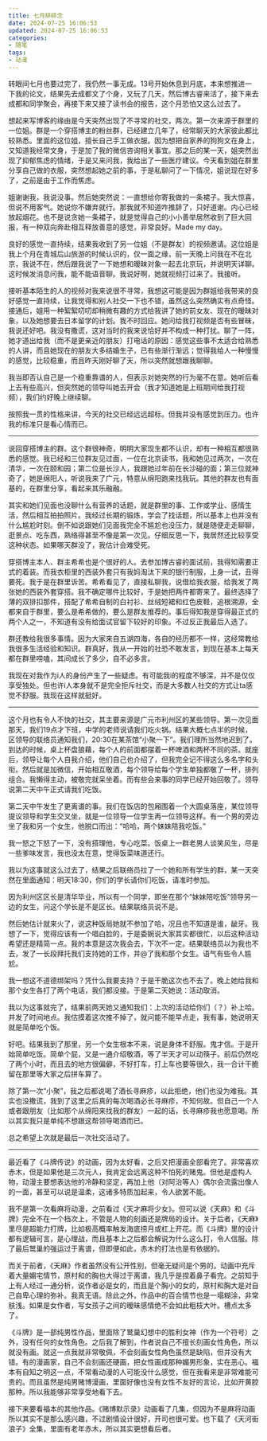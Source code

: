 ```yaml
---
title: 七月碎碎念
date: 2024-07-25 16:06:53
updated: 2024-07-25 16:06:53
categories:
- 随笔
tags:
- 动漫
---
```


转眼间七月也要过完了，我仍然一事无成。13号开始休息到月底，本来想推进一下我的论文，结果先去成都文了个身，又玩了几天，然后博古睿来活了，接下来去成都和同学聚会，再接下来又接了读书会的报告，这个月恐怕又这么过去了。

想起来写博客的缘由是今天突然出现了不寻常的社交，两次。第一次来源于群里的一位姐。群是一个穿搭博主的粉丝群，已经建立几年了，经常聊天的大家彼此都比较熟悉。里面的这位姐，擅长自己手工做衣服。因为想把自家养的狗狗文在身上，又知道我经常文身，于是加了我的微信咨询相关事宜。那之后的某一天，姐突然出现了抑郁焦虑的情绪，于是又来问我，我给出了一些医疗建议。今天看到姐在群里分享自己做的衣服，突然想起她之前的事，于是私聊问了一下情况，姐说现在好多了，之前是由于工作而焦虑。

姐谢谢我，我说没事。然后她突然说：一直想给你寄我做的一条裙子。我大惊喜，但说不用客气。她说你不嫌弃就行。那我就不知道咋推辞了，只好道谢。内心已经放起烟花。也不是说贪她一条裙子，就是觉得自己的小小善举居然收到了巨大回报，有一种双向奔赴相互释放善意的感觉，非常良好。Made my day。

良好的感觉一直持续，结果我收到了另一位姐（不是群友）的视频邀请。这位姐是我上个月在青城后山旅游的时候认识的，仅一面之缘，前一天晚上问我在不在北京，我说不在，然后跟我说了一下她想和暧昧对象一起去北京玩，并说明天详聊。这时候发消息问我，能不能语音聊。我说好啊，她就视频打过来了。我接听。

接听基本陌生的人的视频对我来说很不寻常，我想这可能是因为群姐给我带来的良好感觉一直持续，让我觉得和别人社交一下也不错，虽然这么突然确实有点奇怪。接通后，姐用一种絮絮叨叨却稍微有趣的方式给我讲了她的前女友、现在的暧昧对象，以及她想要去日本留学的计划。我不时回应。她问给我打视频是否有些冒昧，我说还好吧。我没有撒谎，这对当时的我来说恰好并不构成一种打扰。聊了一阵，她才道出给我（而不是更亲近的朋友）打电话的原因：感觉这些事不太适合给熟悉的人讲，而且她现在的朋友大多结婚生子，已有些渐行渐远；觉得我给人一种慢慢的感觉，比较稳重，而且昨天刚好聊了天，所以突然就想跟我聊聊。

我当即否认自己是一个稳重靠谱的人，但表示对她突然的行为毫不在意。她听后看上去有些高兴，但突然她的领导叫她去开会（我才知道她是上班期间给我打视频），我们约好晚上继续聊。

按照我一贯的性格来讲，今天的社交已经远远超标。但我并没有感觉到压力。也许我的标准只是看心情而已。

---

说回穿搭博主的群。这个群很神奇，明明大家现生都不认识，却有一种相互都很熟悉的感觉。我已经和三位群友见过面，一位在北京读书，我和她见过两次，一次在清华，一次在颐和园；第二位是长沙人，我跟她过年前在长沙碰的面；第三位就神奇了，她是绵阳人，听说我来了广元，特意从绵阳跑来找我玩。其他的群友也有面基的，在群里分享，看起来其乐融融。

其实和她们见面也没聊什么有营养的话题，就是群里的事、工作或学业、感情生活，然后相互拍拍照片。我经过长期的锻炼，学会了找话题，所以基本上也并没有什么尴尬时刻。倒不如说跟她们见面我完全不尴尬也没压力，就是随便走走聊聊，逛景点、吃东西，熟络得甚至不像是第一次见。仔细反思一下，我居然还比较享受这种状态。如果哪天群没了，我估计会难受死。

穿搭博主本人、群主希希也是个很好的人。去参加博古睿的面试前，我得知需要正式的着装。而我衣柜里的西装外套只有我妈淘汰下来的银行制服，上身一试，丑得要死。我于是在群里诉苦。希希看见了，直接私聊我，说借给我衣服，给我发了两张她的西装外套穿搭。我不确定哪件比较好，于是她把两件都寄来了。最终选择了薄的双排扣那件，搭配了希希自制的白衬衫、丝绒短裙和红色皮鞋，追根溯源，全都来自于群里，要么是希希做的，要么是群友推荐的。事后得知我是穿得最正式的两个人之一，不知道有没有给面试官留下较好的印象。不过反正我最后入选了。

群还教给我很多事情。因为大家来自五湖四海，各自的经历都不一样，这经常教给我很多生活经验和知识。群真好，我从一开始的社恐不敢发言，到现在基本上每天都在群里唠嗑，其间成长了多少，自不必多言。

我现在对我作为i人的身份产生了一些疑虑。有可能我i的程度不够深，并不是仅仅享受独处。但也许i人本身就不是完全拒斥社交，而是大多数人社交的方式让ta感觉不舒服。我现在这样就挺好。

---

这个月也有令人不快的社交，其主要来源是广元市利州区的某些领导。第一次见面那天，我们19点才下班，中学的老师说请我们吃火锅。结果大概七点半的时候，区领导的联络员通知我们，20:30在某茶馆“小聚一下”。我们理所当然地迟到了。到达的时候，桌上杯盘狼藉，每个人的前面都摆着一杯啤酒和两杯不同的茶。就座后，领导让每个人自我介绍，他们自己也介绍了，但我完全记不得这么多名字和头衔。然后就是加微信，开始相互敬酒，每个领导给每个学生单独都敬了一杯，排列组合。我懒得主动，被敬完就呆坐着。而有些会来事的同学已经开始回敬了。领导说第二天中午正式请我们吃饭。

第二天中午发生了更离谱的事。我们在饭店的包厢围着一个大圆桌落座，某位领导提议领导和学生交叉坐，就是一位领导一位学生再一位领导这样。有一个男的旁边坐了我和另一个女生，他脱口而出：“哈哈，两个妹妹陪我吃饭。”

我一怒之下怒了一下，没有搭理他，专心吃菜。饭桌上一群老男人谈笑风生，尽是一些爹味发言，我也没太在意，觉得饭菜味道还行。

我以为这事就这么过去了，结果之后联络员拉了一个她和所有学生的群，某一天突然在里面通知：明天18:30，你们的学长请你们吃饭，请准时参加。

因为利州区区长是清华毕业，所以有一个同学，即坐在那个“妹妹陪吃饭”领导另一边的女生，问这个学长是不是区长。结果联络员说不是。

然后她估计就来火了，说这种饭局她就不参加了哈，况且也不知道是谁，龇牙。我想了一下，觉得应该有一个唱白脸的，于是委婉说大家其实都很忙，以后这种活动希望还是精简一点。我的本意是这次我会去，下次不一定。结果联络员以为我也不去，发了一长段拜托我们支持她的工作，并@了我和那个女生。语气有些令人尴尬。

我一想这不道德绑架吗？凭什么我要支持？于是干脆这次也不去了。晚上她给我和那个女生各打了两个电话，我们都没接。于是第二天她说：活动取消。

我以为这事就完了，结果前两天她又通知我们：上次的活动给你们（？）补上哈。并发了时间地点。我估摸着这次推不掉了，就问能不能早点走，我有事，她说明天就是简单吃个饭。

好吧。结果我到了那里，另一个女生根本不来，说是身体不舒服。鬼才信。于是开始简单吃饭。简单个屁，又是一通介绍敬酒，等了半天才可以动筷子。前后仍然吃了两个小时，而且去的地方很偏僻，不好打车，打上车也要等很久，我一合计干脆留在那里等大家之后拼车算了。

除了第一次“小聚”，我之后都说喝了酒长寻麻疹，以此拒绝，他们也没为难我。其实也没撒谎，我到了这里之后真的每次喝酒必长寻麻疹，不知何故。但自己一个人或者跟朋友（比如那个从绵阳来找我的群友）一起的话，长寻麻疹我也愿意喝。所以其实我只是单纯不想跟这帮领导喝酒而已。

总之希望上次就是最后一次社交活动了。

---

最近看了《斗牌传说》的动画，因为太好看，之后又把漫画全部看完了。非常喜欢赤木，但是如果他是三次元人，我肯定会远离这种不怕死的赌鬼。但他是虚构人物，动漫主要想表达他的冷静和坚定，再加上他（对阿治等人）偶尔会流露出像人的一面，甚至可以说是温柔，这诸多特质加起来，令人欲罢不能。

我不是第一次看麻将动漫，之前看过《天才麻将少女》。但可以说《天麻》和《斗牌》完全不在一个档次上，不管是人物的刻画还是牌局的设计。关于后者，《天麻》里尽是超能力打牌，比如极高概率触发海底捞月或杠上开花。而《斗牌》里的设计都有逻辑可言，是心理战，而且基本上之后都会解说为什么这么打，令人信服。除了最后鹫巢的强运过于离谱，但即便如此，赤木的打法也是有依据的。

而关于前者，《天麻》作者虽然没有公开性别，但毫无疑问是个男的。动画中充斥着大量媚宅情节，原村和的胸也大得过于离谱，我几乎是捏着鼻子看完。之前知乎上有人经过一通分析，说作者必是女的，而且是个胸小的女的，原村和胸大是对自己自卑心理的弥补。我真无语。除此之外，作品中的百合情节也是一塌糊涂，非常肤浅。如果是女作者，写女孩子之间的暧昧感情绝不会如此粗枝大叶。槽点太多了。

《斗牌》是一部纯男性作品，里面除了鹫巢幻想中的胜利女神（作为一个符号）之外，没有任何的女性角色。之后我了解到，作者说自己不擅长刻画女性角色，所以就没有画。就这一点我就非常敬佩，不会刻画女性角色虽然是缺陷，但并没有大错。有的漫画家，自己不会刻画还硬画，把女性画成那种媚男形象，实在恶心。福本有自知之明这一点，不常看动漫的人可能没什么感觉，但在我看来是非常难能可贵的。而且虽然是纯男赌博漫画，里面好像也没有女性不友好的言论，比如开黄腔那种。所以我能够非常享受地看下去。

接下来要看福本的其他作品。《赌博默示录》动画看了几集，但因为不是麻将动画所以其实不是那么感兴趣，不过剧情设计很好，开司也很可爱。也下载了《天河街浪子》全集，里面有老年赤木，所以其实更想看后者。